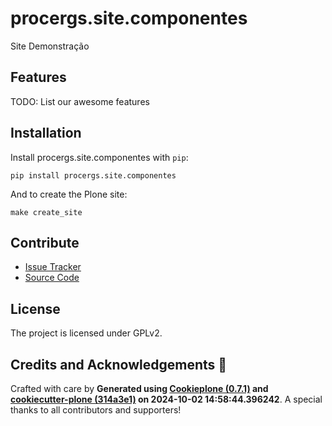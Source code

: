 # procergs.site.componentes

Site Demonstração

## Features

TODO: List our awesome features

## Installation

Install procergs.site.componentes with `pip`:

```shell
pip install procergs.site.componentes
```
And to create the Plone site:

```shell
make create_site
```

## Contribute

- [Issue Tracker](https://github.com/PROCERGS/procergs.site.componentes/issues)
- [Source Code](https://github.com/PROCERGS/procergs.site.componentes/)

## License

The project is licensed under GPLv2.

## Credits and Acknowledgements 🙏

Crafted with care by **Generated using [Cookieplone (0.7.1)](https://github.com/plone/cookieplone) and [cookiecutter-plone (314a3e1)](https://github.com/plone/cookiecutter-plone/commit/314a3e1d47bb00bd8390e29c08b0e54f274f3b96) on 2024-10-02 14:58:44.396242**. A special thanks to all contributors and supporters!
